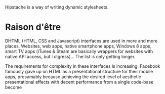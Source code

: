 Hipstache is a way of writing dynamic stylesheets.

Raison d'être
=============

DHTML (HTML, CSS and Javascript) interfaces are used in more and more places. Websites, web apps, native smartphone apps, Windows 8 apps, smart TV apps (iTunes & Steam are basically wrappers for websites with native API access, but I digress)... The list is only getting longer.

The requirements for complexity in these interfaces is increasing. Facebook famously gave up on HTML as a presentational structure for their mobile apps, presumably because achieving the desired level of aesthetic presentational effects with decent performance from a single code-base become
